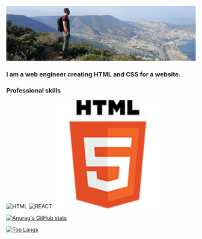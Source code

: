 ![Header](https://github.com/lllytnik/lllytnik/blob/main/assets/pic.jpg)

### I am a web engineer creating HTML and CSS for a website.

### Professional skills

![HTML](https://img.shields.io/badge/-<HTML>-772728?style=flat-square&logo=5a7ba4)
![REACT](https://img.shields.io/badge/-<REACT>-772728?style=flat-square&logo=5a7ba4)
![HTML](https://raw.githubusercontent.com/github/explore/80688e429a7d4ef2fca1e82350fe8e3517d3494d/topics/html/html.png?style=flat-square)

[![Anurag's GitHub stats](https://github-readme-stats.vercel.app/api?username=lllytnik)](https://github.com/anuraghazra/github-readme-stats)

[![Top Langs](https://github-readme-stats.vercel.app/api/top-langs/?username=lllytnik&layout=compact)](https://github.com/anuraghazra/github-readme-stats)
